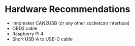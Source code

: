 # Hardware Recommendations
- Innomaker CAN2USB (or any other socketcan interface)
- OBD2 cable
- Raspberry Pi 4
- Short USB-A to USB-C cable
